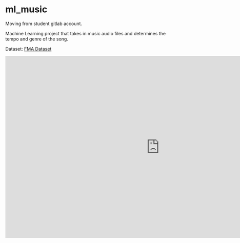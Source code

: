 # ml_music
Moving from student gitlab account.

Machine Learning project that takes in music audio files and determines the tempo and genre of the song.

Dataset: [FMA Dataset](https://arxiv.org/abs/1612.01840)

<div>
  <iframe src="https://docs.google.com/presentation/d/e/2PACX1vR7WRbA4olRo7cZCUMUxNySGghPSxFVnm8xXYGgtjWI7jYoiu8hTcniQ87PcOwEajWNUKbq4L84sTPV/embed?start=false&loop=false&delayms=3000" 
    frameborder="0" 
    width="960" 
    height="569" 
    allowfullscreen="true" 
    mozallowfullscreen="true"
    webkitallowfullscreen="true">
</iframe>
</div>
